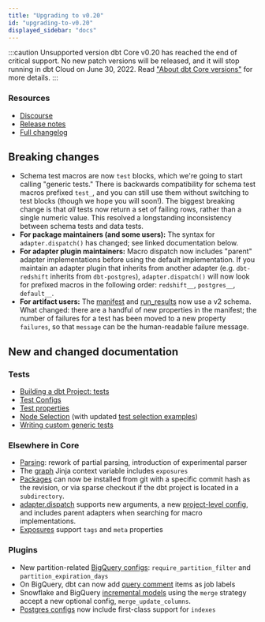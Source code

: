 ```yaml
---
title: "Upgrading to v0.20"
id: "upgrading-to-v0.20"
displayed_sidebar: "docs"
---
```


:::caution Unsupported version
dbt Core v0.20 has reached the end of critical support. No new patch versions will be released, and it will stop running in dbt Cloud on June 30, 2022. Read ["About dbt Core versions"](/docs/dbt-versions/core) for more details.
:::

### Resources

- [Discourse](https://discourse.getdbt.com/t/2621)
- [Release notes](https://github.com/dbt-labs/dbt-core/releases/tag/v0.20.0)
- [Full changelog](https://github.com/dbt-labs/dbt-core/blob/0.20.latest/CHANGELOG.md)

## Breaking changes

- Schema test macros are now `test` blocks, which we're going to start calling "generic tests." There is backwards compatibility for schema test macros prefixed `test_`, and you can still use them without switching to test blocks (though we hope you will soon!). The biggest breaking change is that _all_ tests now return a set of failing rows, rather than a single numeric value. This resolved a longstanding inconsistency between schema tests and data tests.
- **For package maintainers (and some users):** The syntax for `adapter.dispatch()` has changed; see linked documentation below.
- **For adapter plugin maintainers:** Macro dispatch now includes "parent" adapter implementations before using the default implementation. If you maintain an adapter plugin that inherits from another adapter (e.g. `dbt-redshift` inherits from `dbt-postgres`), `adapter.dispatch()` will now look for prefixed macros in the following order: `redshift__`, `postgres__`, `default__`.
- **For artifact users:** The [manifest](/reference/artifacts/manifest-json) and [run_results](/reference/artifacts/run-results-json) now use a v2 schema. What changed: there are a handful of new properties in the manifest; the number of failures for a test has been moved to a new property `failures`, so that `message` can be the human-readable failure message.

## New and changed documentation

### Tests

- [Building a dbt Project: tests](/docs/build/data-tests)
- [Test Configs](/reference/data-test-configs)
- [Test properties](/reference/resource-properties/data-tests)
- [Node Selection](/reference/node-selection/syntax) (with updated [test selection examples](/reference/node-selection/test-selection-examples))
- [Writing custom generic tests](/best-practices/writing-custom-generic-tests)

### Elsewhere in Core
- [Parsing](/reference/parsing): rework of partial parsing, introduction of experimental parser
- The [graph](/reference/dbt-jinja-functions/graph) Jinja context variable includes `exposures`
- [Packages](/docs/build/packages) can now be installed from git with a specific commit hash as the revision, or via sparse checkout if the dbt project is located in a `subdirectory`.
- [adapter.dispatch](/reference/dbt-jinja-functions/dispatch) supports new arguments, a new [project-level config](/reference/project-configs/dispatch-config), and includes parent adapters when searching for macro implementations.
- [Exposures](/reference/exposure-properties) support `tags` and `meta` properties

### Plugins
- New partition-related [BigQuery configs](/reference/resource-configs/bigquery-configs#additional-partition-configs): `require_partition_filter` and `partition_expiration_days`
- On BigQuery, dbt can now add [query comment](/reference/project-configs/query-comment) items as job labels
- Snowflake and BigQuery [incremental models](/docs/build/incremental-strategy#strategy-specific-configs) using the `merge` strategy accept a new optional config, `merge_update_columns`.
- [Postgres configs](/reference/resource-configs/postgres-configs) now include first-class support for `indexes`
